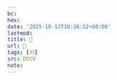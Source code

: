 ```yaml
---
bc:
hex:
date: '2025-10-13T10:26:52+08:00'
lastmod:
title: 􂥙
url: 􂥙
tags: [刈]
src: DCCV
note:
---
```

